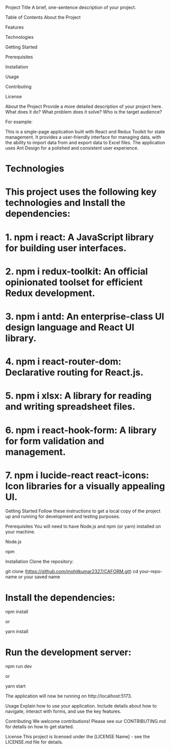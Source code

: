 Project Title
A brief, one-sentence description of your project.

Table of Contents
About the Project

Features

Technologies

Getting Started

Prerequisites

Installation

Usage

Contributing

License

About the Project
Provide a more detailed description of your project here. What does it do? What problem does it solve? Who is the target audience?

For example:

This is a single-page application built with React and Redux Toolkit for state management. It provides a user-friendly interface for managing data, with the ability to import data from and export data to Excel files. The application uses Ant Design for a polished and consistent user experience.


# Technologies

# This project uses the following key technologies and Install the dependencies:


# 1. npm i react: A JavaScript library for building user interfaces.

# 2. npm i redux-toolkit: An official opinionated toolset for efficient Redux development.

# 3. npm i antd: An enterprise-class UI design language and React UI library.

# 4. npm i react-router-dom: Declarative routing for React.js.

# 5. npm i xlsx: A library for reading and writing spreadsheet files.

# 6. npm i react-hook-form: A library for form validation and management.

# 7. npm i lucide-react react-icons: Icon libraries for a visually appealing UI.

Getting Started
Follow these instructions to get a local copy of the project up and running for development and testing purposes.

Prerequisites
You will need to have Node.js and npm (or yarn) installed on your machine.

Node.js

npm

Installation
Clone the repository:

git clone (https://github.com/mohitkumar2327/CAFORM.git)
cd your-repo-name or your saved name

# Install the dependencies:

npm install

or

yarn install

# Run the development server:

npm run dev

or

yarn start

The application will now be running on http://localhost:5173.

Usage
Explain how to use your application. Include details about how to navigate, interact with forms, and use the key features.

Contributing
We welcome contributions! Please see our CONTRIBUTING.md for details on how to get started.

License
This project is licensed under the [LICENSE Name] - see the LICENSE.md file for details.

